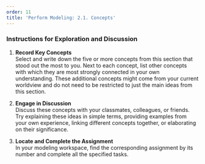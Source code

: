 ```yaml
---
order: 11
title: 'Perform Modeling: 2.1. Concepts'
---
```


### Instructions for Exploration and Discussion

1. **Record Key Concepts**  
   Select and write down the five or more concepts from this section that stood out the most to you. Next to each concept, list other concepts with which they are most strongly connected in your own understanding. These additional concepts might come from your current worldview and do not need to be restricted to just the main ideas from this section.

2. **Engage in Discussion**  
   Discuss these concepts with your classmates, colleagues, or friends. Try explaining these ideas in simple terms, providing examples from your own experience, linking different concepts together, or elaborating on their significance.

3. **Locate and Complete the Assignment**  
   In your modeling workspace, find the corresponding assignment by its number and complete all the specified tasks.